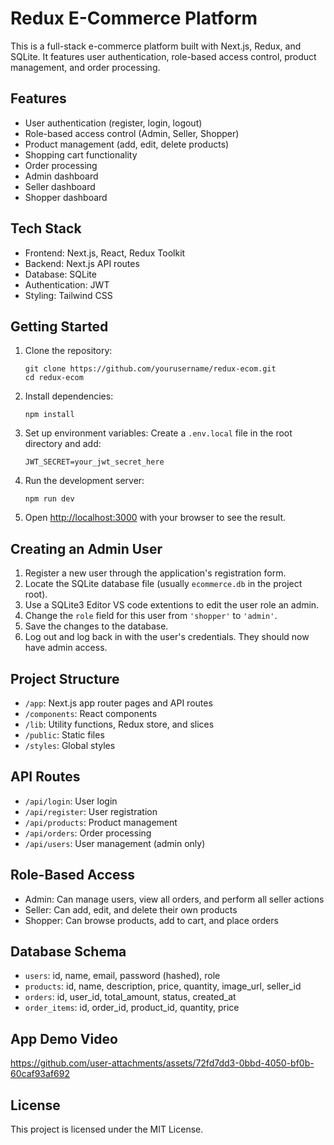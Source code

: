 # Redux E-Commerce Platform

This is a full-stack e-commerce platform built with Next.js, Redux, and SQLite. It features user authentication, role-based access control, product management, and order processing.

## Features

- User authentication (register, login, logout)
- Role-based access control (Admin, Seller, Shopper)
- Product management (add, edit, delete products)
- Shopping cart functionality
- Order processing
- Admin dashboard
- Seller dashboard
- Shopper dashboard

## Tech Stack

- Frontend: Next.js, React, Redux Toolkit
- Backend: Next.js API routes
- Database: SQLite
- Authentication: JWT
- Styling: Tailwind CSS

## Getting Started

1. Clone the repository:
   ```
   git clone https://github.com/yourusername/redux-ecom.git
   cd redux-ecom
   ```

2. Install dependencies:
   ```
   npm install
   ```

3. Set up environment variables:
   Create a `.env.local` file in the root directory and add:
   ```
   JWT_SECRET=your_jwt_secret_here
   ```

4. Run the development server:
   ```
   npm run dev
   ```

5. Open [http://localhost:3000](http://localhost:3000) with your browser to see the result.

## Creating an Admin User

1. Register a new user through the application's registration form.
2. Locate the SQLite database file (usually `ecommerce.db` in the project root).
3. Use a SQLite3 Editor VS code extentions to edit the user role an admin.
5. Change the `role` field for this user from `'shopper'` to `'admin'`.
6. Save the changes to the database.
7. Log out and log back in with the user's credentials. They should now have admin access.

## Project Structure

- `/app`: Next.js app router pages and API routes
- `/components`: React components
- `/lib`: Utility functions, Redux store, and slices
- `/public`: Static files
- `/styles`: Global styles

## API Routes

- `/api/login`: User login
- `/api/register`: User registration
- `/api/products`: Product management
- `/api/orders`: Order processing
- `/api/users`: User management (admin only)

## Role-Based Access

- Admin: Can manage users, view all orders, and perform all seller actions
- Seller: Can add, edit, and delete their own products
- Shopper: Can browse products, add to cart, and place orders

## Database Schema

- `users`: id, name, email, password (hashed), role
- `products`: id, name, description, price, quantity, image_url, seller_id
- `orders`: id, user_id, total_amount, status, created_at
- `order_items`: id, order_id, product_id, quantity, price

## App Demo Video

https://github.com/user-attachments/assets/72fd7dd3-0bbd-4050-bf0b-60caf93af692



## License

This project is licensed under the MIT License.
